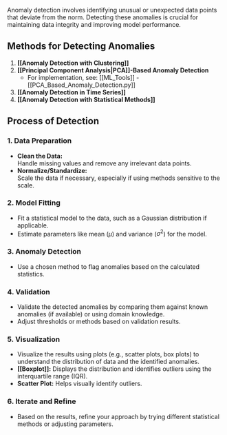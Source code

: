 
Anomaly detection involves identifying unusual or unexpected data points that deviate from the norm. Detecting these anomalies is crucial for maintaining data integrity and improving model performance.

## Methods for Detecting Anomalies

1. **[[Anomaly Detection with Clustering]]**
2. **[[Principal Component Analysis|PCA]]-Based Anomaly Detection**  
   - For implementation, see: [[ML_Tools]] - [[PCA_Based_Anomaly_Detection.py]]
3. **[[Anomaly Detection in Time Series]]**
4. **[[Anomaly Detection with Statistical Methods]]**

## Process of Detection

### 1. **Data Preparation**
   - **Clean the Data:**  
     Handle missing values and remove any irrelevant data points.
   - **Normalize/Standardize:**  
     Scale the data if necessary, especially if using methods sensitive to the scale.

### 2. **Model Fitting**
   - Fit a statistical model to the data, such as a Gaussian distribution if applicable.
   - Estimate parameters like mean ($\mu$) and variance ($\sigma^2$) for the model.

### 3. **Anomaly Detection**
   - Use a chosen method to flag anomalies based on the calculated statistics.

### 4. **Validation**
   - Validate the detected anomalies by comparing them against known anomalies (if available) or using domain knowledge.
   - Adjust thresholds or methods based on validation results.

### 5. **Visualization**
   - Visualize the results using plots (e.g., scatter plots, box plots) to understand the distribution of data and the identified anomalies.
- **[[Boxplot]]:** Displays the distribution and identifies outliers using the interquartile range (IQR).
- **Scatter Plot:** Helps visually identify outliers.

### 6. **Iterate and Refine**
   - Based on the results, refine your approach by trying different statistical methods or adjusting parameters.